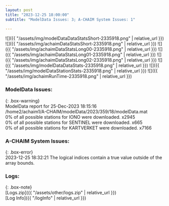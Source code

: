 ```yaml
---
layout: post
title: "2023-12-25 18:00:00"
subtitle: "ModelData Issues: 3; A-CHAIM System Issues: 1"

---
```


![]({{ "/assets/img/modelDataDataStatsShort-2335918.png" | relative_url }})
![]({{ "/assets/img/achaimDataStatsShort-2335918.png" | relative_url }})
![]({{ "/assets/img/achaimDataStatsLong00-2335918.png" | relative_url }})
![]({{ "/assets/img/achaimDataStatsLong01-2335918.png" | relative_url }})
![]({{ "/assets/img/achaimDataStatsLong02-2335918.png" | relative_url }})
![]({{ "/assets/img/modelDataDataStats-2335918.png" | relative_url }})
![]({{ "/assets/img/modelDataStationStats-2335918.png" | relative_url }})
![]({{ "/assets/img/achaimRunTime-2335918.png" | relative_url }})


### ModelData Issues:  
  
{: .box-warning}  
 ModelData report for 25-Dec-2023 18:15:16   
 /home2/achaim1/A-CHAIM/modelData/2023/359/18/modelData.mat   
 0% of all possible stations for IONO were downloaded. x2945   
 0% of all possible stations for SENTINEL were downloaded. x665   
 0% of all possible stations for KARTVERKET were downloaded. x7166   
  
### A-CHAIM System Issues:  
  
{: .box-error}  
2023-12-25 18:32:21 The logical indices contain a true value outside of the array bounds.  

### Logs:  
  
{: .box-note}  
[Logs.zip]({{ "/assets/other/logs.zip" | relative_url }})  
[Log Info]({{ "/logInfo" | relative_url }})  
